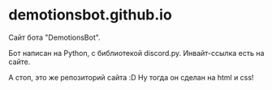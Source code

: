# demotionsbot.github.io
Сайт бота "DemotionsBot".

Бот написан на Python, с библиотекой discord.py.
Инвайт-ссылка есть на сайте.

А стоп, это же репозиторий сайта  :D
Ну тогда он сделан на html и css!
